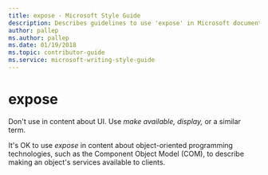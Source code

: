 ```yaml
---
title: expose - Microsoft Style Guide
description: Describes guidelines to use 'expose' in Microsoft documents and provides alternate examples.
author: pallep
ms.author: pallep
ms.date: 01/19/2018
ms.topic: contributor-guide
ms.service: microsoft-writing-style-guide
---
```


# expose

Don't use in content about UI. Use *make available,* *display,* or a similar term.

It's OK to use *expose*
in content about object-oriented programming technologies, such as
the Component Object Model (COM), to describe making an object's
services available to clients.
